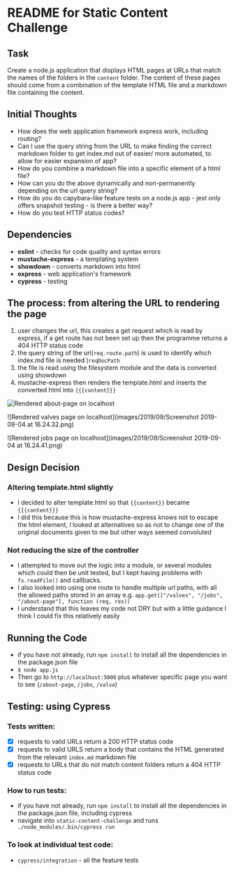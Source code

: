 # README for Static Content Challenge

## Task
Create a node.js application that displays HTML pages at URLs that match the names of the folders in the `content` folder. The content of these pages should come from a combination of the template HTML file and a markdown file containing the content.

## Initial Thoughts
  - How does the web application framework express work, including routing?
  - Can I use the query string from the URL to make finding the correct markdown folder to get index.md out of easier/ more automated, to allow for easier expansion of app?
  - How do you combine a markdown file into a specific element of a html file?
  - How can you do the above dynamically and non-permanently depending on the url query string?
  - How do you do capybara-like feature tests on a node.js app - jest only offers snapshot testing - is there a better way?
  - How do you test HTTP status codes?

## Dependencies
  - **eslint** - checks for code quality and syntax errors
  - **mustache-express** - a templating system
  - **showdown** - converts markdown into html
  - **express** - web application's framework
  - **cypress** - testing

## The process: from altering the URL to rendering the page
1) user changes the url, this creates a get request which is read by express, if a get route has not been set up then the programme returns a 404 HTTP status code
2) the query string of the url(`req.route.path`) is used to identify which index.md file is needed )`reqDocPath`
3) the file is read using the filesystem module and the data is converted using showdown
4) mustache-express then renders the template.html and inserts the converted html into `{{{content}}}`

![Rendered about-page on localhost](images/2019/09/rendered-about-page-on-localhost.png)

![Rendered valves page on localhost](images/2019/09/Screenshot 2019-09-04 at 16.24.32.png)

![Rendered jobs page on localhost](images/2019/09/Screenshot 2019-09-04 at 16.24.41.png)

## Design Decision

### Altering template.html slightly
- I decided to alter template.html so that `{{content}}` became `{{{content}}}`
- I did this because this is how mustache-express knows not to escape the html element, I looked at alternatives so as not to change one of the original documents given to me but other ways seemed convoluted


### Not reducing the size of the controller
- I attempted to move out the logic into a module, or several modules which could then be unit tested, but I kept having problems with `fs.readFile()` and callbacks.
- I also looked into using one route to handle multiple url paths, with all the allowed paths stored in an array e.g. `app.get(["/valves", "/jobs", "/about-page"], function (req, res))`
- I understand that this leaves my code not DRY but with a little guidance I think I could fix this relatively easily


## Running the Code
- if you have not already, run `npm install` to install all the dependencies in the package.json file
- `$ node app.js`
- Then go to `http://localhost:5000` plus whatever specific page you want to see (`/about-page`, `/jobs`, `/valve`)

## Testing: using Cypress

### Tests written:
- [x] requests to valid URLs return a 200 HTTP status code
- [x] requests to valid URLS return a body that contains the HTML generated from the relevant `index.md` markdown file
- [x] requests to URLs that do not match content folders return a 404 HTTP status code

### How to run tests:
- if you have not already, run `npm install` to install all the dependencies in the package.json file, including cypress
- navigate into `static-content-challenge` and run`$ ./node_modules/.bin/cypress run`

### To look at individual test code:
- `cypress/integration` - all the feature tests

